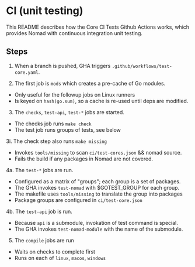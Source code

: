 # CI (unit testing)

This README describes how the Core CI Tests Github Actions works, which provides
Nomad with continuous integration unit testing.

## Steps

1. When a branch is pushed, GHA triggers `.github/workflows/test-core.yaml`.

2. The first job is `mods` which creates a pre-cache of Go modules.
  - Only useful for the followup jobs on Linux runners
  - Is keyed on `hash(go.sum)`, so a cache is re-used until deps are modified.

3. The `checks`, `test-api`, `test-*` jobs are started.
  - The checks job runs `make check`
  - The test job runs groups of tests, see below

3i. The check step also runs `make missing`
  - Invokes `tools/missing` to scan `ci/test-cores.json` && nomad source.
  - Fails the build if any packages in Nomad are not covered.

4a. The `test-*` jobs are run.
  - Configured as a matrix of "groups"; each group is a set of packages.
  - The GHA invokes `test-nomad` with $GOTEST_GROUP for each group.
  - The makefile uses `tools/missing` to translate the group into packages
  - Package groups are configured in `ci/test-core.json`

4b. The `test-api` job is run.
  - Because `api` is a submodule, invokation of test command is special.
  - The GHA invokes `test-nomad-module` with the name of the submodule.

5. The `compile` jobs are run
  - Waits on checks to complete first
  - Runs on each of `linux`, `macos`, `windows`
  

